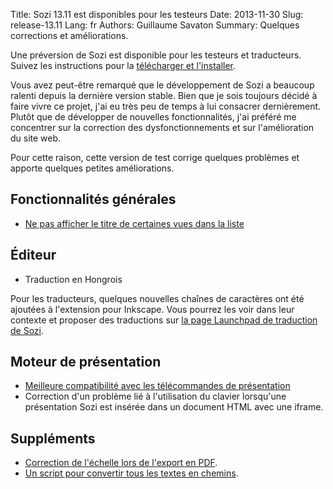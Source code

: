 Title: Sozi 13.11 est disponibles pour les testeurs
Date: 2013-11-30
Slug: release-13.11
Lang: fr
Authors: Guillaume Savaton
Summary:
    Quelques corrections et améliorations.

Une préversion de Sozi est disponible pour les testeurs et traducteurs.
Suivez les instructions pour la [télécharger et l'installer](|filename|/pages/en/install.md).

Vous avez peut-être remarqué que le développement de Sozi a beaucoup ralenti depuis la dernière version stable.
Bien que je sois toujours décidé à faire vivre ce projet, j'ai eu très peu de temps à lui consacrer dernièrement.
Plutôt que de développer de nouvelles fonctionnalités, j'ai préféré me concentrer sur la correction
des dysfonctionnements et sur l'amélioration du site web.

Pour cette raison, cette version de test corrige quelques problèmes et apporte quelques petites améliorations.

Fonctionnalités générales
-------------------------

* [Ne pas afficher le titre de certaines vues dans la liste](https://github.com/senshu/Sozi/issues/156)

Éditeur
-------

* Traduction en Hongrois

Pour les traducteurs, quelques nouvelles chaînes de caractères ont été ajoutées à l'extension pour Inkscape.
Vous pourrez les voir dans leur contexte et proposer des traductions
sur [la page Launchpad de traduction de Sozi](https://translations.launchpad.net/sozi).

Moteur de présentation
----------------------

* [Meilleure compatibilité avec les télécommandes de présentation](https://github.com/senshu/Sozi/issues/191)
* Correction d'un problème lié à l'utilisation du clavier lorsqu'une présentation Sozi est insérée dans un document HTML avec une iframe.

Suppléments
-----------

* [Correction de l'échelle lors de l'export en PDF](https://github.com/senshu/Sozi/issues/195).
* [Un script pour convertir tous les textes en chemins](https://github.com/senshu/Sozi/issues/129).

